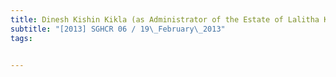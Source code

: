 ```yaml
---
title: Dinesh Kishin Kikla (as Administrator of the Estate of Lalitha Kishin Kikla also known as Lalita 
subtitle: "[2013] SGHCR 06 / 19\_February\_2013"
tags:


---
```


